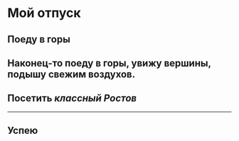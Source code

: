 # Мой отпуск
## Поеду в **горы**
Наконец-то поеду в горы, увижу вершины, подышу свежим воздухов.
---
## Посетить *__классный__ Ростов*
---
## Успею

